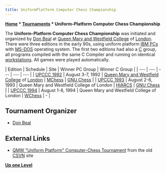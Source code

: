 ```yaml
---
title: UniformPlatform Computer Chess Championship
---
```

**[Home](Home "Home") \* [Tournaments](Tournaments_and_Matches "Tournaments and Matches") \* Uniform-Platform Computer Chess Championship**


The **Uniform-Platform Computer Chess Championship** was initiated and organized by [Don Beal](Don_Beal "Don Beal") at [Queen Mary and Westfield College](Queen_Mary,_University_of_London "Queen Mary, University of London") of [London](https://en.wikipedia.org/wiki/London). There were three editions in the early 90s, using uniform platform [IBM PCs](IBM_PC "IBM PC") with [MS-DOS](MS-DOS "MS-DOS") operating system. The first two editions had also a [C](C "C") group, all programs compiled with the same C Compiler and running on identical [workstations](https://en.wikipedia.org/wiki/Workstation). All games were played automatically.








|  Edition
 |  Schedule
 |  Site
 |  Winner PC Group
 |  Winner C Group
 |
| --- | --- | --- | --- | --- |
| [UPCCC 1992](UPCCC_1992 "UPCCC 1992") |  August 3-7, 1992
 | [Queen Mary and Westfield College](Queen_Mary,_University_of_London "Queen Mary, University of London") of [London](https://en.wikipedia.org/wiki/London) | [MChess](MChess "MChess") | [GNU Chess](GNU_Chess "GNU Chess") |
| [UPCCC 1993](UPCCC_1993 "UPCCC 1993") |  August 2-6, 1993
 |  Queen Mary and Westfield College of London
 | [HIARCS](HIARCS "HIARCS") | [GNU Chess](GNU_Chess "GNU Chess") |
| [UPCCC 1994](UPCCC_1994 "UPCCC 1994") |  August 1-8, 1994
 |  Queen Mary and Westfield College of London
 | [WChess](WChess "WChess") |  -
 |


## Tournament Organizer


* [Don Beal](Don_Beal "Don Beal")


## External Links


* [QMW "Uniform Platform" Computer-Chess Tournament](http://old.csvn.nl/uni_hist.html) from the old [CSVN](CSVN "CSVN") site


**[Up one Level](Tournaments_and_Matches "Tournaments and Matches")**







 

